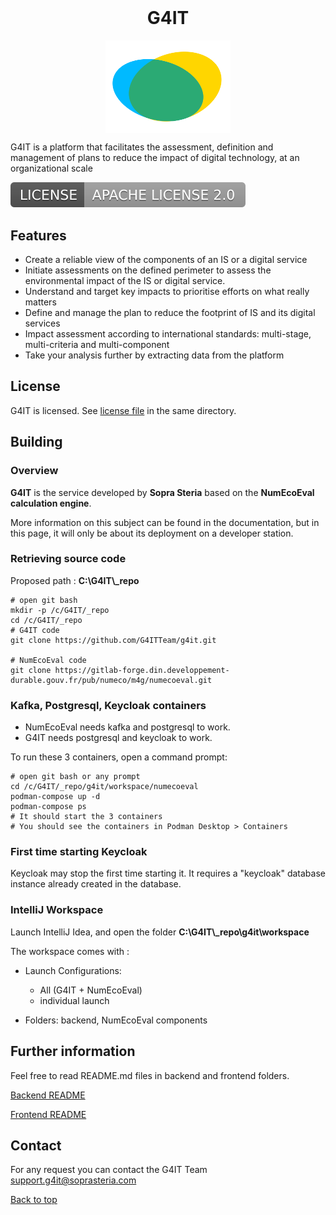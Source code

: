<h1 align="center" id="#g4it" style="margin-top: 0px;">G4IT</h1>

<p align="center" style="margin-bottom: 0px !important;">
  <img width="200" src="services/frontend/src/assets/images/logos/logo-overgreen-small.svg" alt="G4IT logo" align="center">
</p>


G4IT is a platform that facilitates the assessment, definition and management of plans to reduce the impact of digital technology, at an organizational scale

[![LICENSE : APACHE LICENSE 2.0](services/frontend/src/assets/images/logos/apache-license.svg)](LICENSE.txt)

## Features

- Create a reliable view of the components of an IS or a digital service
- Initiate assessments on the defined perimeter to assess the environmental impact of the IS or digital service.
- Understand and target key impacts to prioritise efforts on what really matters
- Define and manage the plan to reduce the footprint of IS and its digital services
- Impact assessment according to international standards: multi-stage, multi-criteria and multi-component
- Take your analysis further by extracting data from the platform

## License  


G4IT is licensed. See [license file](LICENSE.txt) in the same directory.


## Building


### Overview

**G4IT** is the service developed by **Sopra Steria** based on the **NumEcoEval calculation engine**.

More information on this subject can be found in the documentation, but in this page, it will only be about its
deployment on a developer station.

### Retrieving source code

Proposed path : **C:\G4IT\\_repo**

```shell
# open git bash
mkdir -p /c/G4IT/_repo
cd /c/G4IT/_repo
# G4IT code
git clone https://github.com/G4ITTeam/g4it.git

# NumEcoEval code
git clone https://gitlab-forge.din.developpement-durable.gouv.fr/pub/numeco/m4g/numecoeval.git
```

### Kafka, Postgresql, Keycloak containers

- NumEcoEval needs kafka and postgresql to work.
- G4IT needs postgresql and keycloak to work.

To run these 3 containers, open a command prompt:
```shell
# open git bash or any prompt
cd /c/G4IT/_repo/g4it/workspace/numecoeval
podman-compose up -d
podman-compose ps
# It should start the 3 containers
# You should see the containers in Podman Desktop > Containers
```

### First time starting Keycloak

Keycloak may stop the first time starting it.
It requires a "keycloak" database instance already created in the database.

### IntelliJ Workspace 

Launch IntelliJ Idea, and open the folder **C:\G4IT\\_repo\g4it\\workspace**

The workspace comes with :

- Launch Configurations:
  - All (G4IT + NumEcoEval)
  - individual launch

- Folders: backend, NumEcoEval components

## Further information 

Feel free to read README.md files in backend and frontend folders.

[Backend README](services/backend/README.md)

[Frontend README](services/frontend/README.md)


## Contact 

For any request you can contact the G4IT Team <a href="mailto:support.g4it@soprasteria.com"> support.g4it@soprasteria.com</a> 


[Back to top](#g4it)
